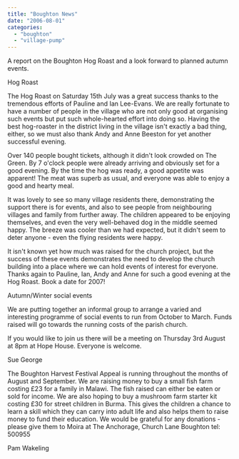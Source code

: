 ```yaml
---
title: "Boughton News"
date: "2006-08-01"
categories: 
  - "boughton"
  - "village-pump"
---
```


A report on the Boughton Hog Roast and a look forward to planned autumn events.

Hog Roast

The Hog Roast on Saturday 15th July was a great success thanks to the tremendous efforts of Pauline and Ian Lee-Evans. We are really fortunate to have a number of people in the village who are not only good at organising such events but put such whole-hearted effort into doing so. Having the best hog-roaster in the district living in the village isn't exactly a bad thing, either, so we must also thank Andy and Anne Beeston for yet another successful evening.

Over 140 people bought tickets, although it didn't look crowded on The Green. By 7 o'clock people were already arriving and obviously set for a good evening. By the time the hog was ready, a good appetite was apparent! The meat was superb as usual, and everyone was able to enjoy a good and hearty meal.

It was lovely to see so many village residents there, demonstrating the support there is for events, and also to see people from neighbouring villages and family from further away. The children appeared to be enjoying themselves, and even the very well-behaved dog in the middle seemed happy. The breeze was cooler than we had expected, but it didn't seem to deter anyone - even the flying residents were happy.

It isn't known yet how much was raised for the church project, but the success of these events demonstrates the need to develop the church building into a place where we can hold events of interest for everyone. Thanks again to Pauline, Ian, Andy and Anne for such a good evening at the Hog Roast. Book a date for 2007!

Autumn/Winter social events

We are putting together an informal group to arrange a varied and interesting programme of social events to run from October to March. Funds raised will go towards the running costs of the parish church.

If you would like to join us there will be a meeting on Thursday 3rd August at 8pm at Hope House. Everyone is welcome.

Sue George

The Boughton Harvest Festival Appeal is running throughout the months of August and September. We are raising money to buy a small fish farm costing £23 for a family in Malawi. The fish raised can either be eaten or sold for income. We are also hoping to buy a mushroom farm starter kit costing £30 for street children in Burma. This gives the children a chance to learn a skill which they can carry into adult life and also helps them to raise money to fund their education. We would be grateful for any donations - please give them to Moira at The Anchorage, Church Lane Boughton tel: 500955

Pam Wakeling

